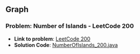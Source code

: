 ## Graph

### Problem: Number of Islands - LeetCode 200

- **Link to problem**: [LeetCode 200](https://leetcode.com/problems/number-of-islands/)
- **Solution Code**: [NumberOfIslands_200.java](NumberOfIslands_200.java)
